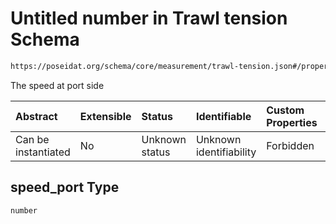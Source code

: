 # Untitled number in Trawl tension Schema

```txt
https://poseidat.org/schema/core/measurement/trawl-tension.json#/properties/speed_port
```

The speed at port side

| Abstract            | Extensible | Status         | Identifiable            | Custom Properties | Additional Properties | Access Restrictions | Defined In                                                                                |
| :------------------ | :--------- | :------------- | :---------------------- | :---------------- | :-------------------- | :------------------ | :---------------------------------------------------------------------------------------- |
| Can be instantiated | No         | Unknown status | Unknown identifiability | Forbidden         | Allowed               | none                | [trawl-tension.json*](schemas/core/measurement/trawl-tension.json "open original schema") |

## speed_port Type

`number`
